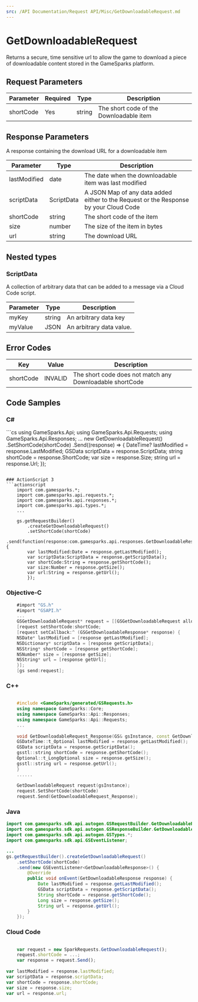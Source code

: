 ```yaml
---
src: /API Documentation/Request API/Misc/GetDownloadableRequest.md
---
```


# GetDownloadableRequest


Returns a secure, time sensitive url to allow the game to download a piece of downloadable content stored in the GameSparks platform.


## Request Parameters

Parameter | Required | Type | Description
--------- | -------- | ---- | -----------
shortCode | Yes | string | The short code of the Downloadable item

## Response Parameters


A response containing the download URL for a downloadable item

Parameter | Type | Description
--------- | ---- | -----------
lastModified | date | The date when the downloadable item was last modified
scriptData | ScriptData | A JSON Map of any data added either to the Request or the Response by your Cloud Code
shortCode | string | The short code of the item
size | number | The size of the item in bytes
url | string | The download URL

## Nested types

### ScriptData

A collection of arbitrary data that can be added to a message via a Cloud Code script.

Parameter | Type | Description
--------- | ---- | -----------
myKey | string | An arbitrary data key
myValue | JSON | An arbitrary data value.

## Error Codes

Key | Value | Description
--------- | ----------- | -----------
shortCode | INVALID | The short code does not match any Downloadable shortCode

## Code Samples

<h3>C#</h3>
```cs
	using GameSparks.Api;
	using GameSparks.Api.Requests;
	using GameSparks.Api.Responses;
	...
	new GetDownloadableRequest()
		.SetShortCode(shortCode)
		.Send((response) => {
		DateTime? lastModified = response.LastModified; 
		GSData scriptData = response.ScriptData; 
		string shortCode = response.ShortCode; 
		var size = response.Size; 
		string url = response.Url; 
		});

```

### ActionScript 3
```actionscript
	import com.gamesparks.*;
	import com.gamesparks.api.requests.*;
	import com.gamesparks.api.responses.*;
	import com.gamesparks.api.types.*;
	...
	
	gs.getRequestBuilder()
	    .createGetDownloadableRequest()
		.setShortCode(shortCode)
		.send(function(response:com.gamesparks.api.responses.GetDownloadableResponse):void {
		var lastModified:Date = response.getLastModified(); 
		var scriptData:ScriptData = response.getScriptData(); 
		var shortCode:String = response.getShortCode(); 
		var size:Number = response.getSize(); 
		var url:String = response.getUrl(); 
		});

```

### Objective-C
```objectivec
	#import "GS.h"
	#import "GSAPI.h"
	...
	GSGetDownloadableRequest* request = [[GSGetDownloadableRequest alloc] init];
	[request setShortCode:shortCode;
	[request setCallback:^ (GSGetDownloadableResponse* response) {
	NSDate* lastModified = [response getLastModified]; 
	NSDictionary* scriptData = [response getScriptData]; 
	NSString* shortCode = [response getShortCode]; 
	NSNumber* size = [response getSize]; 
	NSString* url = [response getUrl]; 
	}];
	[gs send:request];

```

### C++
```cpp

	#include <GameSparks/generated/GSRequests.h>
	using namespace GameSparks::Core;
	using namespace GameSparks::Api::Responses;
	using namespace GameSparks::Api::Requests;
	...
	
	void GetDownloadableRequest_Response(GS& gsInstance, const GetDownloadableResponse& response) {
	GSDateTime::t_Optional lastModified = response.getLastModified(); 
	GSData scriptData = response.getScriptData(); 
	gsstl::string shortCode = response.getShortCode(); 
	Optional::t_LongOptional size = response.getSize(); 
	gsstl::string url = response.getUrl(); 
	}
	......
	
	GetDownloadableRequest request(gsInstance);
	request.SetShortCode(shortCode)
	request.Send(GetDownloadableRequest_Response);
```

### Java
```java
import com.gamesparks.sdk.api.autogen.GSRequestBuilder.GetDownloadableRequest;
import com.gamesparks.sdk.api.autogen.GSResponseBuilder.GetDownloadableResponse;
import com.gamesparks.sdk.api.autogen.GSTypes.*;
import com.gamesparks.sdk.api.GSEventListener;

...
gs.getRequestBuilder().createGetDownloadableRequest()
	.setShortCode(shortCode)
	.send(new GSEventListener<GetDownloadableResponse>() {
		@Override
		public void onEvent(GetDownloadableResponse response) {
			Date lastModified = response.getLastModified(); 
			GSData scriptData = response.getScriptData(); 
			String shortCode = response.getShortCode(); 
			Long size = response.getSize(); 
			String url = response.getUrl(); 
		}
	});

```

### Cloud Code
```javascript

	var request = new SparkRequests.GetDownloadableRequest();
	request.shortCode = ...;
	var response = request.Send();
	
var lastModified = response.lastModified; 
var scriptData = response.scriptData; 
var shortCode = response.shortCode; 
var size = response.size; 
var url = response.url; 
```


